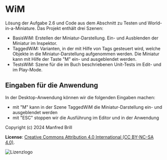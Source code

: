 # WiM

Lösung der Aufgabe 2.6 und Code aus dem Abschnitt zu Testen und World-in-a-Miniature.
Das Projekt enthält drei Szenen:

- BasisWiM: Erstellen der Miniatur-Darstellung. Ein- und Ausblenden der Miniatur im Inspektor.
- TaggedWiM: Varianten, in der mit Hilfe von Tags gesteuert wird, welche Objekte in die Miniatur-Darstellung
aufgenommen werden. Die Miniatur kann mit Hilfe der Taste "M" ein- und ausgeblendet werden.
- TestsWiM: Szene für die im Buch beschriebenen Unit-Tests im Edit- und im Play-Mode.



## Eingaben für die Anwendung
In der Desktop-Anwendung können wir die folgenden Eingaben machen:

- mit "M" kann in der Szene TaggedWiM die Miniatur-Darstellung ein- und ausgeblendet werden
- mit "ESC" stoppen wir die Ausführung im Editor und in der Anwendung

Copyright (c) 2024 Manfred Brill

**License**: [Creative Commons Attribution 4.0 International (CC BY-NC-SA 4.0)](https://creativecommons.org/licenses/by-nc-sa/4.0/).  

![Lizenzlogo](https://licensebuttons.net/l/by-nc-sa/3.0/de/88x31.png)
